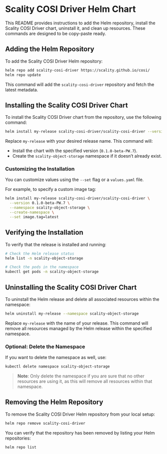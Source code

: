 # Scality COSI Driver Helm Chart

This README provides instructions to add the Helm repository, install the Scality COSI Driver chart, uninstall it, and clean up resources. These commands are designed to be copy-paste ready.

## Adding the Helm Repository

To add the Scality COSI Driver Helm repository:

```bash
helm repo add scality-cosi-driver https://scality.github.io/cosi/
helm repo update
```

This command will add the `scality-cosi-driver` repository and fetch the latest metadata.

## Installing the Scality COSI Driver Chart

To install the Scality COSI Driver chart from the repository, use the following command:

```bash
helm install my-release scality-cosi-driver/scality-cosi-driver --version 0.1.0-beta-PW.10 --namespace scality-object-storage --create-namespace
```

Replace `my-release` with your desired release name. This command will:

- Install the chart with the specified version (`0.1.0-beta-PW.7`).
- Create the `scality-object-storage` namespace if it doesn’t already exist.

### Customizing the Installation

You can customize values using the `--set` flag or a `values.yaml` file.

For example, to specify a custom image tag:

```bash
helm install my-release scality-cosi-driver/scality-cosi-driver \
  --version 0.1.0-beta-PW.7 \
  --namespace scality-object-storage \
  --create-namespace \
  --set image.tag=latest
```

## Verifying the Installation

To verify that the release is installed and running:

```bash
# Check the Helm release status
helm list -n scality-object-storage

# Check the pods in the namespace
kubectl get pods -n scality-object-storage
```

## Uninstalling the Scality COSI Driver Chart

To uninstall the Helm release and delete all associated resources within the namespace:

```bash
helm uninstall my-release --namespace scality-object-storage
```

Replace `my-release` with the name of your release. This command will remove all resources managed by the Helm release within the specified namespace.

### Optional: Delete the Namespace

If you want to delete the namespace as well, use:

```bash
kubectl delete namespace scality-object-storage
```

> **Note**: Only delete the namespace if you are sure that no other resources are using it, as this will remove all resources within that namespace.

## Removing the Helm Repository

To remove the Scality COSI Driver Helm repository from your local setup:

```bash
helm repo remove scality-cosi-driver
```

You can verify that the repository has been removed by listing your Helm repositories:

```bash
helm repo list
```
